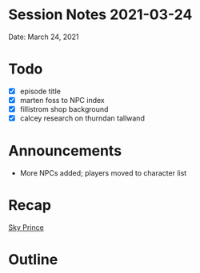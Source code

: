 # Session Notes 2021-03-24

Date: March 24, 2021

# Todo

- [x]  episode title
- [x]  marten foss to NPC index
- [x]  fillistrom shop background
- [x]  calcey research on thurndan tallwand

# Announcements

- More NPCs added; players moved to character list

# Recap

[Sky Prince](../Adventure%20Log/%F0%9F%90%A6%20Sky%20Prince.md) 

# Outline
